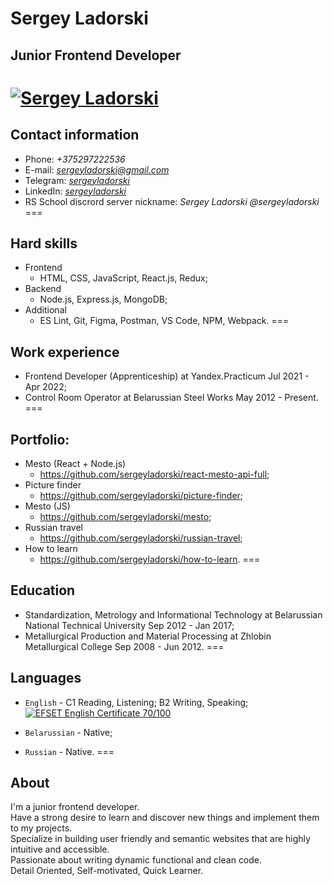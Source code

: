 # Sergey Ladorski
## Junior Frontend Developer
[![Sergey Ladorski](https://avatars.githubusercontent.com/u/87638252?v=4)](https://github.com/sergeyladorski)
===

## Contact information
- Phone:  *+375297222536*
- E-mail:    *sergeyladorski@gmail.com*
- Telegram: *[sergeyladorski](https://t.me/sergeyladorski)*
- LinkedIn: *[sergeyladorski](https://www.linkedin.com/in/sergeyladorski)*
- RS School discrord server nickname: *Sergey Ladorski @sergeyladorski*
===

## Hard skills
* Frontend
    - HTML, CSS, JavaScript, React.js, Redux;
* Backend
    - Node.js, Express.js, MongoDB;
* Additional
    - ES Lint, Git, Figma, Postman, VS Code, NPM, Webpack.
===

## Work experience
* Frontend Developer (Apprenticeship)
    at Yandex.Practicum
    Jul 2021 - Apr 2022;
* Control Room Operator
    at Belarussian Steel Works
    May 2012 - Present.
===

## Portfolio:
* Mesto (React + Node.js)
    - https://github.com/sergeyladorski/react-mesto-api-full;
* Picture finder
    - https://github.com/sergeyladorski/picture-finder;
* Mesto (JS)
    - https://github.com/sergeyladorski/mesto;
* Russian travel
    - https://github.com/sergeyladorski/russian-travel;
* How to learn
    - https://github.com/sergeyladorski/how-to-learn.
===

## Education
* Standardization, Metrology and Informational Technology
    at Belarussian National Technical University
    Sep 2012 - Jan 2017;
* Metallurgical Production and Material Processing
    at Zhlobin Metallurgical College
    Sep 2008 - Jun 2012.
===

## Languages
* `English` -  C1 Reading, Listening; B2 Writing, Speaking;
[![EFSET English Certificate 70/100](https://www.efset.org/cert/bn49LC)](https://www.efset.org/cert/bn49LC)


* `Belarussian` - Native;
* `Russian` - Native.
===

## About
I'm a junior frontend developer.  
Have a strong desire to learn and discover new things and implement them to my projects.  
Specialize in building user friendly and semantic websites that are highly intuitive and accessible.  
Passionate about writing  dynamic functional and clean code.  
Detail Oriented, Self-motivated, Quick Learner.
